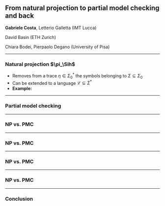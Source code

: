 ## From natural projection to partial model checking and back

__**Gabriele Costa**__, Letterio Galletta (IMT Lucca) 

David Basin (ETH Zurich)

Chiara Bodei, Pierpaolo Degano (University of Pisa) 

---

### Natural projection $\pi_\Sih\$

- Removes from a trace $\eta \in \Sigma_0^\ast$ the symbols belonging to $\Sigma \subseteq \Sigma_0$
- Can be extended to a language $\mathcal{L} \subseteq \Sigma^\ast$
- **Example:** 


---

### Partial model checking


---

### NP vs. PMC


---


### NP vs. PMC


---


### NP vs. PMC


---


### NP vs. PMC


---

### Conclusion
<!--stackedit_data:
eyJoaXN0b3J5IjpbNjEyNDIzODg1XX0=
-->